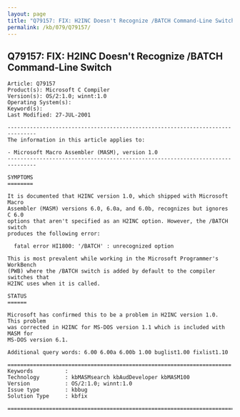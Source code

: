 ```yaml
---
layout: page
title: "Q79157: FIX: H2INC Doesn't Recognize /BATCH Command-Line Switch"
permalink: /kb/079/Q79157/
---
```


## Q79157: FIX: H2INC Doesn't Recognize /BATCH Command-Line Switch

	Article: Q79157
	Product(s): Microsoft C Compiler
	Version(s): OS/2:1.0; winnt:1.0
	Operating System(s): 
	Keyword(s): 
	Last Modified: 27-JUL-2001
	
	-------------------------------------------------------------------------------
	The information in this article applies to:
	
	- Microsoft Macro Assembler (MASM), version 1.0 
	-------------------------------------------------------------------------------
	
	SYMPTOMS
	========
	
	It is documented that H2INC version 1.0, which shipped with Microsoft Macro
	Assembler (MASM) versions 6.0, 6.0a, and 6.0b, recognizes but ignores C 6.0
	options that aren't specified as an H2INC option. However, the /BATCH switch
	produces the following error:
	
	  fatal error HI1800: '/BATCH' : unrecognized option
	
	This is most prevalent while working in the Microsoft Programmer's WorkBench
	(PWB) where the /BATCH switch is added by default to the compiler switches that
	H2INC uses when it is called.
	
	STATUS
	======
	
	Microsoft has confirmed this to be a problem in H2INC version 1.0. This problem
	was corrected in H2INC for MS-DOS version 1.1 which is included with MASM for
	MS-DOS version 6.1.
	
	Additional query words: 6.00 6.00a 6.00b 1.00 buglist1.00 fixlist1.10
	
	======================================================================
	Keywords          :  
	Technology        : kbMASMsearch kbAudDeveloper kbMASM100
	Version           : OS/2:1.0; winnt:1.0
	Issue type        : kbbug
	Solution Type     : kbfix
	
	=============================================================================
	
